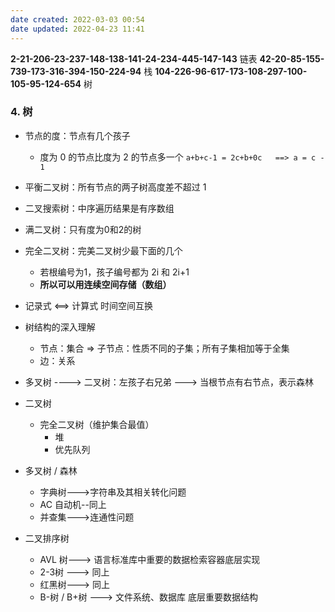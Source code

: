 ```yaml
---
date created: 2022-03-03 00:54
date updated: 2022-04-23 11:41
---
```


**2-21-206-23-237-148-138-141-24-234-445-147-143** 链表
**42-20-85-155-739-173-316-394-150-224-94** 栈
**104-226-96-617-173-108-297-100-105-95-124-654** 树

### 4. 树

- 节点的度：节点有几个孩子
  - 度为 0 的节点比度为 2 的节点多一个 `a+b+c-1 = 2c+b+0c   ==> a = c - 1`

- 平衡二叉树：所有节点的两子树高度差不超过 1

- 二叉搜索树：中序遍历结果是有序数组

- 满二叉树：只有度为0和2的树

- 完全二叉树：完美二叉树少最下面的几个
  - 若根编号为1，孩子编号都为 2i 和 2i+1
  - **所以可以用连续空间存储（数组）**

- 记录式  <==> 计算式   时间空间互换

- 树结构的深入理解
  - 节点：集合 => 子节点：性质不同的子集；所有子集相加等于全集
  - 边：关系

- 多叉树 ----> 二叉树：左孩子右兄弟 ---> 当根节点有右节点，表示森林

- 二叉树
  - 完全二叉树（维护集合最值）
    - 堆
    - 优先队列

- 多叉树 / 森林
  - 字典树--->字符串及其相关转化问题
  - AC 自动机--同上
  - 并查集--->连通性问题

- 二叉排序树
  - AVL 树---> 语言标准库中重要的数据检索容器底层实现
  - 2-3树 ---> 同上
  - 红黑树---> 同上
  - B-树 / B+树 ---> 文件系统、数据库 底层重要数据结构
